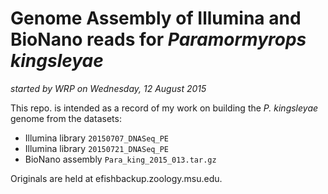 Genome Assembly of Illumina and BioNano reads for *Paramormyrops kingsleyae*
===

*started by WRP on Wednesday, 12 August 2015*

This repo. is intended as a record of my work on building the *P. kingsleyae* genome from the datasets:

 - Illumina library `20150707_DNASeq_PE`
 - Illumina library `20150721_DNASeq_PE`
 - BioNano assembly `Para_king_2015_013.tar.gz`

Originals are held at efishbackup.zoology.msu.edu.
